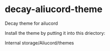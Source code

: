 # decay-aliucord-theme
Decay theme for ailucord

Install the theme by putting it into this driectory:

Internal storage/Aliucord/themes
